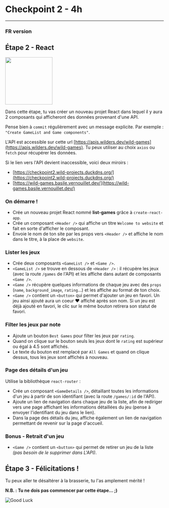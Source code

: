 # Checkpoint 2 - 4h

---
### FR version
## Étape 2 - React

<img src="https://giphygifs.s3.amazonaws.com/media/14hVsVZomE4hj2/giphy.gif" height="150">

Dans cette étape, tu vas créer un nouveau projet React dans lequel il y aura 2 composants qui afficheront des données provenant d'une API.

Pense bien à `commit` régulièrement avec un message explicite. Par exemple : `"Create GameList and Game components"`.

L'API est accessible sur cette url [https://apis.wilders.dev/wild-games](https://apis.wilders.dev/wild-games).
Tu peux utiliser au choix `axios` ou `fetch` pour récupérer les données.

Si le lien vers l'API devient inaccessible, voici deux miroirs :

- [https://checkpoint2.wild-projects.duckdns.org/](https://checkpoint2.wild-projects.duckdns.org/)
- [https://wild-games.basile.vernouillet.dev/](https://wild-games.basile.vernouillet.dev/)

### On démarre !

- Crée un nouveau projet React nommé **list-games** grâce à `create-react-app`.
- Crée un composant `<Header />` qui affiche un titre `Welcome to website` et fait en sorte d'afficher le composant.
- Envoie le nom de ton site par les props vers `<Header />` et affiche le nom dans le titre, à la place de `website`.

### Lister les jeux

- Crée deux composants `<GameList />` et `<Game />`.
- `<GameList />` se trouve en dessous de `<Header />` : il récupère les jeux (avec la route `/games` de l'API) et les affiche dans autant de composants `<Game />`.
- `<Game />` récupère quelques informations de chaque jeu avec des `props` (`name`, `background_image`, `rating`…) et les affiche au format de ton choix.
- `<Game />` contient un `<button>` qui permet d'ajouter un jeu en favori. Un jeu ainsi ajouté aura un coeur ❤️ affiché après son nom. Si un jeu est déjà ajouté en favori, le clic sur le même bouton retirera son statut de favori.

### Filter les jeux par note

- Ajoute un bouton `Best Games` pour filter les jeux par `rating`.
- Quand on clique sur le bouton seuls les jeux dont le `rating` est supérieur ou égal à 4.5 sont affichés.
- Le texte du bouton est remplacé par `All Games` et quand on clique dessus, tous les jeux sont affichés à nouveau.

### Page des détails d'un jeu

Utilise la bibliothèque `react-router` :

- Crée un composant `<GameDetails />`, détaillant toutes les informations d'un jeu à partir de son identifiant (avec la route `/games/:id` de l'API).
- Ajoute un lien de navigation dans chaque jeu de la liste, afin de rediriger vers une page affichant les informations détaillées du jeu (pense à envoyer l'identifiant du jeu dans le lien).
- Dans la page des détails du jeu, affiche également un lien de navigation permettant de revenir sur la page d'accueil.

### Bonus - Retrait d'un jeu

- `<Game />` contient un `<button>` qui permet de retirer un jeu de la liste _(pas besoin de le supprimer dans L'API)_.

## Étape 3 - Félicitations !

Tu peux aller te désaltérer à la brasserie, tu l'as amplement mérité !

**N.B. : Tu ne dois pas commencer par cette étape… ;)**

![Good Luck](https://media.giphy.com/media/AC1PtbdsJZyOQ/giphy.gif)
